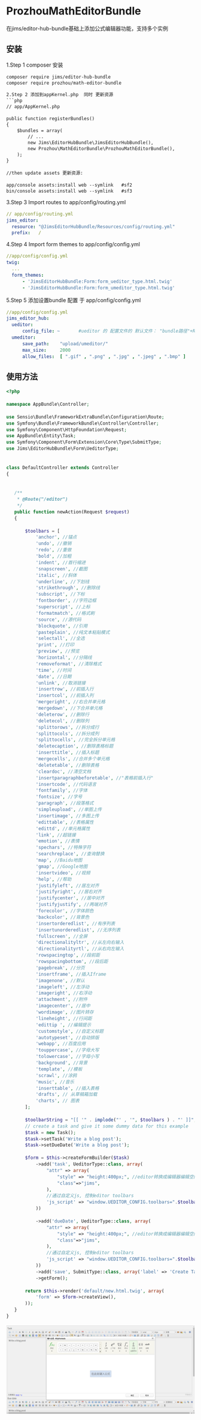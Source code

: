 # ProzhouMathEditorBundle
   在jims/editor-hub-bundle基础上添加公式编辑器功能，支持多个实例
## 安装 
  1.Step 1 composer 安装
  ```
  composer require jims/editor-hub-bundle
  composer require prozhou/math-editor-bundle
  
  ```
  
  
  ```
  2.Step 2 添加到appKernel.php  同时 更新资源
  ```php
  // app/AppKernel.php

  public function registerBundles()
  {
      $bundles = array(
          // ...
          new Jims\EditorHubBundle\JimsEditorHubBundle(),
          new Prozhou\MathEditorBundle\ProzhouMathEditorBundle(),
      );
  }
  
  //then update assets 更新资源:
  
  app/console assets:install web --symlink   #sf2
  bin/console assets:install web --symlink   #sf3
  ```
  3.Step 3 Import routes to app/config/routing.yml
  ```yml
  // app/config/routing.yml
  jims_editor:
    resource: "@JimsEditorHubBundle/Resources/config/routing.yml"
    prefix:   /
  ```
  4.Step 4 Import form themes to app/config/config.yml
  ```yml
  //app/config/config.yml
  twig:
    ...
    form_themes:
        - 'JimsEditorHubBundle:Form:form_ueditor_type.html.twig'
        - 'JimsEditorHubBundle:Form:form_umeditor_type.html.twig'
  ```
  5.Step 5 添加设置bundle 配置 于 app/config/config.yml
  ```yml
  //app/config/config.yml
  jims_editor_hub:
    ueditor:
        config_file: ~       #ueditor 的 配置文件的 默认文件： "bundle路径"+Resources/config/config.json
    umeditor:
        save_path:    "upload/umeditor/"                                  #存储文件夹
        max_size:     2000                                                #允许的文件最大尺寸，单位KB
        allow_files:  [ ".gif" , ".png" , ".jpg" , ".jpeg" , ".bmp" ]     #允许的文件格式
  ```
## 使用方法
 
 ```php
<?php

namespace AppBundle\Controller;

use Sensio\Bundle\FrameworkExtraBundle\Configuration\Route;
use Symfony\Bundle\FrameworkBundle\Controller\Controller;
use Symfony\Component\HttpFoundation\Request;
use AppBundle\Entity\Task;
use Symfony\Component\Form\Extension\Core\Type\SubmitType;
use Jims\EditorHubBundle\Form\UeditorType;


class DefaultController extends Controller
{


    /**
     * @Route("/editor")
     */
    public function newAction(Request $request)
    {

        $toolbars = [
            'anchor', //锚点
            'undo', //撤销
            'redo', //重做
            'bold', //加粗
            'indent', //首行缩进
            'snapscreen', //截图
            'italic', //斜体
            'underline', //下划线
            'strikethrough', //删除线
            'subscript', //下标
            'fontborder', //字符边框
            'superscript', //上标
            'formatmatch', //格式刷
            'source', //源代码
            'blockquote', //引用
            'pasteplain', //纯文本粘贴模式
            'selectall', //全选
            'print', //打印
            'preview', //预览
            'horizontal', //分隔线
            'removeformat', //清除格式
            'time', //时间
            'date', //日期
            'unlink', //取消链接
            'insertrow', //前插入行
            'insertcol', //前插入列
            'mergeright', //右合并单元格
            'mergedown', //下合并单元格
            'deleterow', //删除行
            'deletecol', //删除列
            'splittorows', //拆分成行
            'splittocols', //拆分成列
            'splittocells', //完全拆分单元格
            'deletecaption', //删除表格标题
            'inserttitle', //插入标题
            'mergecells', //合并多个单元格
            'deletetable', //删除表格
            'cleardoc', //清空文档
            'insertparagraphbeforetable', //"表格前插入行"
            'insertcode', //代码语言
            'fontfamily', //字体
            'fontsize', //字号
            'paragraph', //段落格式
            'simpleupload', //单图上传
            'insertimage', //多图上传
            'edittable', //表格属性
            'edittd', //单元格属性
            'link', //超链接
            'emotion', //表情
            'spechars', //特殊字符
            'searchreplace', //查询替换
            'map', //Baidu地图
            'gmap', //Google地图
            'insertvideo', //视频
            'help', //帮助
            'justifyleft', //居左对齐
            'justifyright', //居右对齐
            'justifycenter', //居中对齐
            'justifyjustify', //两端对齐
            'forecolor', //字体颜色
            'backcolor', //背景色
            'insertorderedlist', //有序列表
            'insertunorderedlist', //无序列表
            'fullscreen', //全屏
            'directionalityltr', //从左向右输入
            'directionalityrtl', //从右向左输入
            'rowspacingtop', //段前距
            'rowspacingbottom', //段后距
            'pagebreak', //分页
            'insertframe', //插入Iframe
            'imagenone', //默认
            'imageleft', //左浮动
            'imageright', //右浮动
            'attachment', //附件
            'imagecenter', //居中
            'wordimage', //图片转存
            'lineheight', //行间距
            'edittip ', //编辑提示
            'customstyle', //自定义标题
            'autotypeset', //自动排版
            'webapp', //百度应用
            'touppercase', //字母大写
            'tolowercase', //字母小写
            'background', //背景
            'template', //模板
            'scrawl', //涂鸦
            'music', //音乐
            'inserttable', //插入表格
            'drafts', // 从草稿箱加载
            'charts', // 图表
        ];

        $toolbarString = "[[ '" . implode("' , '", $toolbars ) . "' ]]";
        // create a task and give it some dummy data for this example
        $task = new Task();
        $task->setTask('Write a blog post');
        $task->setDueDate('Write a blog post');

        $form = $this->createFormBuilder($task)
            ->add('task', UeditorType::class, array(
                "attr" => array(
                    "style" => "height:400px;", //editor转换成编辑器编辑空间尺寸
                    "class"=>"jims",
                ),
                //通过自定义js, 控制editor toolbars
                'js_script' => "window.UEDITOR_CONFIG.toolbars=".$toolbarString,
            ))

            ->add('dueDate', UeditorType::class, array(
                "attr" => array(
                    "style" => "height:400px;", //editor转换成编辑器编辑空间尺寸
                    "class"=>"jims",
                ),
                //通过自定义js, 控制editor toolbars
                'js_script' => "window.UEDITOR_CONFIG.toolbars=".$toolbarString,
            ))
            ->add('save', SubmitType::class, array('label' => 'Create Task'))
            ->getForm();

        return $this->render('default/new.html.twig', array(
            'form' => $form->createView(),
        ));
    }
}

   ```
![editor](editor.png)
